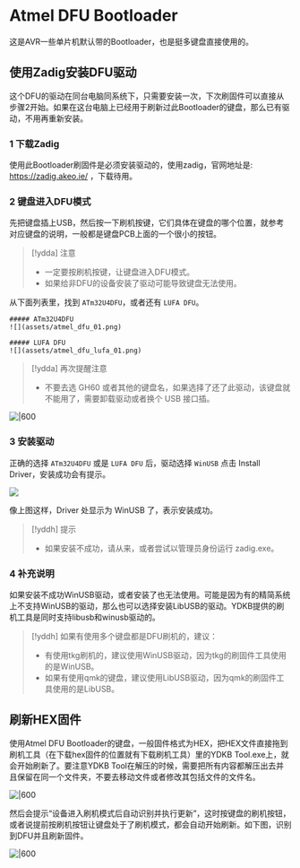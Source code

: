# Atmel DFU Bootloader

这是AVR一些单片机默认带的Bootloader，也是挺多键盘直接使用的。


## 使用Zadig安装DFU驱动

这个DFU的驱动在同台电脑同系统下，只需要安装一次，下次刷固件可以直接从步骤2开始。如果在这台电脑上已经用于刷新过此Bootloader的键盘，那么已有驱动，不用再重新安装。

### 1 下载Zadig

使用此Bootloader刷固件是必须安装驱动的，使用zadig，官网地址是: https://zadig.akeo.ie/ ，下载待用。

### 2 键盘进入DFU模式

先把键盘插上USB，然后按一下刷机按键，它们具体在键盘的哪个位置，就参考对应键盘的说明，一般都是键盘PCB上面的一个很小的按钮。

> [!ydda] 注意
> - 一定要按刷机按键，让键盘进入DFU模式。
> - 如果给非DFU的设备安装了驱动可能导致键盘无法使用。

从下面列表里，找到 `ATm32U4DFU`，或者还有 `LUFA DFU`。

```ad-yddcol0
##### ATm32U4DFU
![](assets/atmel_dfu_01.png)
```

```ad-yddcol1
##### LUFA DFU
![](assets/atmel_dfu_lufa_01.png)
```

> [!ydda] 再次提醒注意
> - 不要去选 GH60 或者其他的键盘名，如果选择了还了此驱动，该键盘就不能用了，需要卸载驱动或者换个 USB 接口插。

![|600](assets/atmel_dfu_02.png)


### 3 安装驱动

正确的选择 `ATm32U4DFU` 或是 `LUFA DFU` 后，驱动选择 `WinUSB` 点击 Install Driver，安装成功会有提示。

![](assets/atmel_dfu_03.png)

像上图这样，Driver 处显示为 WinUSB 了，表示安装成功。

> [!yddh] 提示
> - 如果安装不成功，请从来，或者尝试以管理员身份运行 zadig.exe。

### 4 补充说明

如果安装不成功WinUSB驱动，或者安装了也无法使用。可能是因为有的精简系统上不支持WinUSB的驱动，那么也可以选择安装LibUSB的驱动。YDKB提供的刷机工具是同时支持libusb和winusb驱动的。

> [!yddh] 如果有使用多个键盘都是DFU刷机的，建议：
> - 有使用tkg刷机的，建议使用WinUSB驱动，因为tkg的刷固件工具使用的是WinUSB。
> - 如果有使用qmk的键盘，建议使用LibUSB驱动，因为qmk的刷固件工具使用的是LibUSB。

## 刷新HEX固件

使用Atmel DFU Bootloader的键盘，一般固件格式为HEX，把HEX文件直接拖到刷机工具（在下载hex固件的位置就有下载刷机工具）里的YDKB Tool.exe上，就会开始刷新了。要注意YDKB Tool在解压的时候，需要把所有内容都解压出去并且保留在同一个文件夹，不要去移动文件或者修改其包括文件的文件名。

![|600](assets/dfu_reflash_01.png)

然后会提示“设备进入刷机模式后自动识别并执行更新”，这时按键盘的刷机按钮，或者说提前按刷机按钮让键盘处于了刷机模式，都会自动开始刷新。如下图，识别到DFU并且刷新固件。

![|600](assets/dfu_reflash_02.png)


